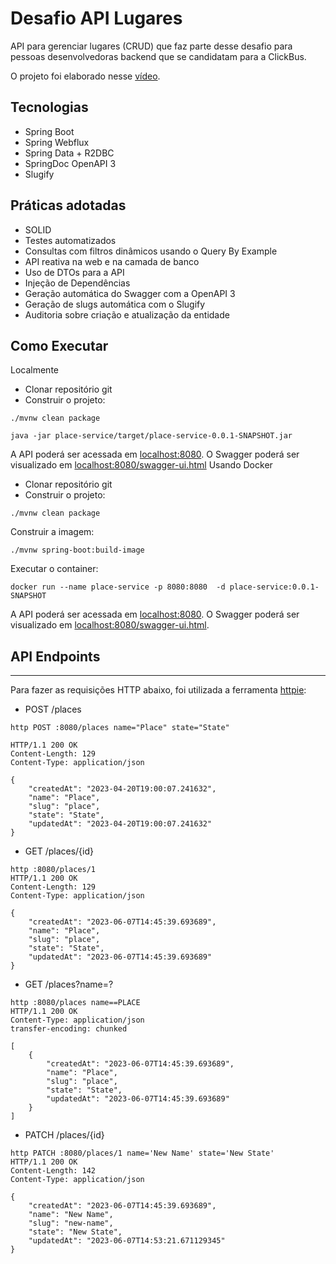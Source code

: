 # Desafio API Lugares

API para gerenciar lugares (CRUD) que faz parte desse desafio para pessoas desenvolvedoras backend que se candidatam para a ClickBus.

O projeto foi elaborado nesse [vídeo](https://youtu.be/SsWZ4O9iWuo).

## Tecnologias

- Spring Boot
- Spring Webflux
- Spring Data + R2DBC
- SpringDoc OpenAPI 3
- Slugify

Práticas adotadas
---------------------------
- SOLID
- Testes automatizados
- Consultas com filtros dinâmicos usando o Query By Example
- API reativa na web e na camada de banco
- Uso de DTOs para a API
- Injeção de Dependências
- Geração automática do Swagger com a OpenAPI 3
- Geração de slugs automática com o Slugify
- Auditoria sobre criação e atualização da entidade

Como Executar
-----------------------------
Localmente

- Clonar repositório git
- Construir o projeto:

```
./mvnw clean package
```

```
java -jar place-service/target/place-service-0.0.1-SNAPSHOT.jar
```


A API poderá ser acessada em [localhost:8080](http://localhost:8080). O Swagger poderá ser visualizado em [localhost:8080/swagger-ui.html](http://localhost:8080/swagger-ui.html)
Usando Docker

- Clonar repositório git
- Construir o projeto:

```
./mvnw clean package
```

Construir a imagem:
    
```
./mvnw spring-boot:build-image
```

Executar o container:

```
docker run --name place-service -p 8080:8080  -d place-service:0.0.1-SNAPSHOT
```

A API poderá ser acessada em [localhost:8080](http://localhost:8080). O Swagger poderá ser visualizado em [localhost:8080/swagger-ui.html](http://localhost:8080/swagger-ui.html).

## API Endpoints
------------------------
Para fazer as requisições HTTP abaixo, foi utilizada a ferramenta [httpie](https://httpie.io/):

- POST /places

```
http POST :8080/places name="Place" state="State"

HTTP/1.1 200 OK
Content-Length: 129
Content-Type: application/json

{
    "createdAt": "2023-04-20T19:00:07.241632",
    "name": "Place",
    "slug": "place",
    "state": "State",
    "updatedAt": "2023-04-20T19:00:07.241632"
}
```
- GET /places/{id}
```
http :8080/places/1
HTTP/1.1 200 OK
Content-Length: 129
Content-Type: application/json

{
    "createdAt": "2023-06-07T14:45:39.693689",
    "name": "Place",
    "slug": "place",
    "state": "State",
    "updatedAt": "2023-06-07T14:45:39.693689"
} 
```
- GET /places?name=?
```
http :8080/places name==PLACE
HTTP/1.1 200 OK
Content-Type: application/json
transfer-encoding: chunked

[
    {
        "createdAt": "2023-06-07T14:45:39.693689",
        "name": "Place",
        "slug": "place",
        "state": "State",
        "updatedAt": "2023-06-07T14:45:39.693689"
    }
]
```
- PATCH /places/{id}
```
http PATCH :8080/places/1 name='New Name' state='New State'
HTTP/1.1 200 OK
Content-Length: 142
Content-Type: application/json

{
    "createdAt": "2023-06-07T14:45:39.693689",
    "name": "New Name",
    "slug": "new-name",
    "state": "New State",
    "updatedAt": "2023-06-07T14:53:21.671129345"
}
```
